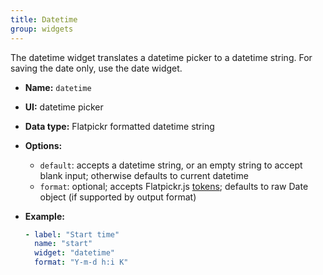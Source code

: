 ```yaml
---
title: Datetime
group: widgets
---
```


The datetime widget translates a datetime picker to a datetime string. For saving the date only, use the date widget.

- **Name:** `datetime`
- **UI:** datetime picker
- **Data type:** Flatpickr formatted datetime string
- **Options:**
  - `default`: accepts a datetime string, or an empty string to accept blank input; otherwise defaults to current datetime
  - `format`: optional; accepts Flatpickr.js [tokens](https://flatpickr.js.org/formatting/); defaults to raw Date object (if supported by output format)
- **Example:**

  ```yaml
  - label: "Start time"
    name: "start"
    widget: "datetime"
    format: "Y-m-d h:i K"
  ```
